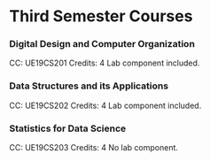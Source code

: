 # Third Semester Courses

### Digital Design and Computer Organization
CC: UE19CS201
Credits: 4
Lab component included.

### Data Structures and its Applications
CC: UE19CS202
Credits: 4
Lab component included.

### Statistics for Data Science
CC: UE19CS203
Credits: 4
No lab component.


